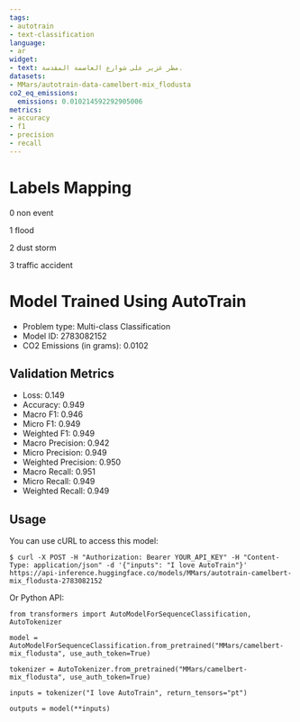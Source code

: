 ```yaml
---
tags:
- autotrain
- text-classification
language:
- ar
widget:
- text: مطر غزير على شوارع العاصمة المقدسة.
datasets:
- MMars/autotrain-data-camelbert-mix_flodusta
co2_eq_emissions:
  emissions: 0.010214592292905006
metrics:
- accuracy
- f1
- precision
- recall
---
```

# Labels Mapping
0 non event 

1 flood 

2 dust storm 

3 traffic accident


# Model Trained Using AutoTrain

- Problem type: Multi-class Classification
- Model ID: 2783082152
- CO2 Emissions (in grams): 0.0102

## Validation Metrics

- Loss: 0.149
- Accuracy: 0.949
- Macro F1: 0.946
- Micro F1: 0.949
- Weighted F1: 0.949
- Macro Precision: 0.942
- Micro Precision: 0.949
- Weighted Precision: 0.950
- Macro Recall: 0.951
- Micro Recall: 0.949
- Weighted Recall: 0.949


## Usage

You can use cURL to access this model:

```
$ curl -X POST -H "Authorization: Bearer YOUR_API_KEY" -H "Content-Type: application/json" -d '{"inputs": "I love AutoTrain"}' https://api-inference.huggingface.co/models/MMars/autotrain-camelbert-mix_flodusta-2783082152
```

Or Python API:

```
from transformers import AutoModelForSequenceClassification, AutoTokenizer

model = AutoModelForSequenceClassification.from_pretrained("MMars/camelbert-mix_flodusta", use_auth_token=True)

tokenizer = AutoTokenizer.from_pretrained("MMars/camelbert-mix_flodusta", use_auth_token=True)

inputs = tokenizer("I love AutoTrain", return_tensors="pt")

outputs = model(**inputs)
```